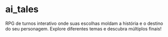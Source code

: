 # ai_tales
RPG de turnos interativo onde suas escolhas moldam a história e o destino do seu personagem. Explore diferentes temas e descubra múltiplos finais!

